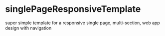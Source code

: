 singlePageResponsiveTemplate
============================

super simple template for a responsive single page, multi-section, web app design with navigation
